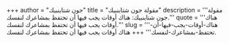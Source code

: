 +++
author = "جون شتاينبيك"
title = "مقولة جون شتاينبيك"
description = '''مقولة جون شتاينبيك: هناك أوقات يجب فيها أن تحتفظ بمشاعرك لنفسك.'''
quote = '''هناك أوقات يجب فيها أن تحتفظ بمشاعرك لنفسك.'''
slug = '''هناك-أوقات-يجب-فيها-أن-تحتفظ-بمشاعرك-لنفسك'''
+++
هناك أوقات يجب فيها أن تحتفظ بمشاعرك لنفسك.
